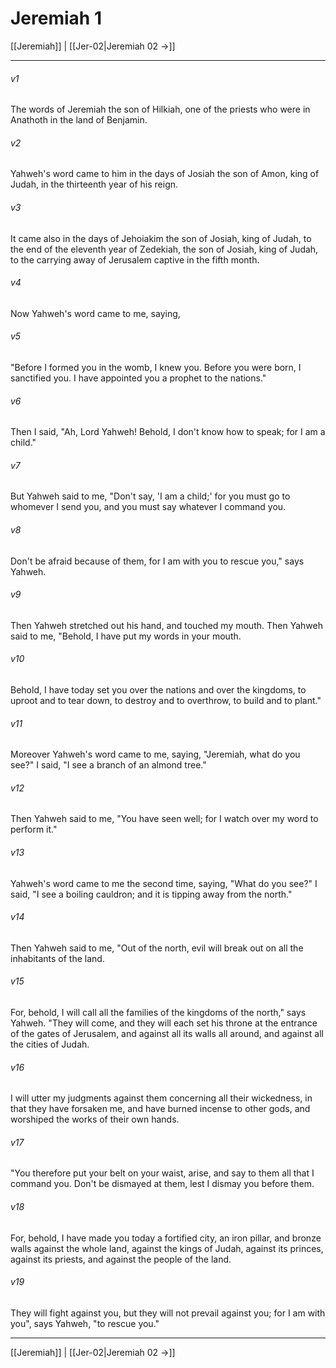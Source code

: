 # Jeremiah 1

[[Jeremiah]] | [[Jer-02|Jeremiah 02 →]]
***



###### v1 
The words of Jeremiah the son of Hilkiah, one of the priests who were in Anathoth in the land of Benjamin. 

###### v2 
Yahweh's word came to him in the days of Josiah the son of Amon, king of Judah, in the thirteenth year of his reign. 

###### v3 
It came also in the days of Jehoiakim the son of Josiah, king of Judah, to the end of the eleventh year of Zedekiah, the son of Josiah, king of Judah, to the carrying away of Jerusalem captive in the fifth month. 

###### v4 
Now Yahweh's word came to me, saying, 

###### v5 
"Before I formed you in the womb, I knew you. Before you were born, I sanctified you. I have appointed you a prophet to the nations." 

###### v6 
Then I said, "Ah, Lord Yahweh! Behold, I don't know how to speak; for I am a child." 

###### v7 
But Yahweh said to me, "Don't say, 'I am a child;' for you must go to whomever I send you, and you must say whatever I command you. 

###### v8 
Don't be afraid because of them, for I am with you to rescue you," says Yahweh. 

###### v9 
Then Yahweh stretched out his hand, and touched my mouth. Then Yahweh said to me, "Behold, I have put my words in your mouth. 

###### v10 
Behold, I have today set you over the nations and over the kingdoms, to uproot and to tear down, to destroy and to overthrow, to build and to plant." 

###### v11 
Moreover Yahweh's word came to me, saying, "Jeremiah, what do you see?" I said, "I see a branch of an almond tree." 

###### v12 
Then Yahweh said to me, "You have seen well; for I watch over my word to perform it." 

###### v13 
Yahweh's word came to me the second time, saying, "What do you see?" I said, "I see a boiling cauldron; and it is tipping away from the north." 

###### v14 
Then Yahweh said to me, "Out of the north, evil will break out on all the inhabitants of the land. 

###### v15 
For, behold, I will call all the families of the kingdoms of the north," says Yahweh. "They will come, and they will each set his throne at the entrance of the gates of Jerusalem, and against all its walls all around, and against all the cities of Judah. 

###### v16 
I will utter my judgments against them concerning all their wickedness, in that they have forsaken me, and have burned incense to other gods, and worshiped the works of their own hands. 

###### v17 
"You therefore put your belt on your waist, arise, and say to them all that I command you. Don't be dismayed at them, lest I dismay you before them. 

###### v18 
For, behold, I have made you today a fortified city, an iron pillar, and bronze walls against the whole land, against the kings of Judah, against its princes, against its priests, and against the people of the land. 

###### v19 
They will fight against you, but they will not prevail against you; for I am with you", says Yahweh, "to rescue you."

***
[[Jeremiah]] | [[Jer-02|Jeremiah 02 →]]
